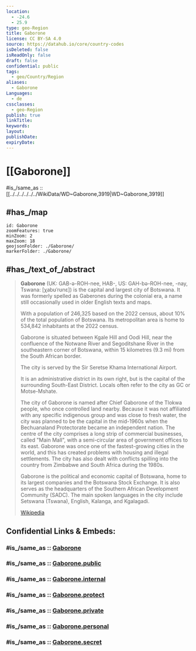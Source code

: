 ```yaml
---
location:
  - -24.6
  - 25.9
type: geo-Region
title: Gaborone
license: CC BY-SA 4.0
source: https://datahub.io/core/country-codes
isDeleted: false
isReadOnly: false
draft: false
confidential: public
tags:
  - geo/Country/Region
aliases:
  - Gaborone
Languages:
  - de
cssclasses:
  - geo-Region
publish: true
linkTitle:
keywords:
layout:
publishDate:
expiryDate:
---
```


# [[Gaborone]]

#is_/same_as :: [[../../../../../../WikiData/WD~Gaborone,3919|WD~Gaborone,3919]] 

## #has_/map 

```leaflet
id: Gaborone
zoomFeatures: true 
minZoom: 2 
maxZoom: 18
geojsonFolder: ./Gaborone/
markerFolder: ./Gaborone/
```


## #has_/text_of_/abstract 

> **Gaborone** (UK:  GAB-ə-ROH-nee, HAB-, US:  GAH-bə-ROH-nee, -⁠nay, Tswana: [χabʊˈrʊnɛ]) 
> is the capital and largest city of Botswana. 
> It was formerly spelled as Gaberones during the colonial era, 
> a name still occasionally used in older English texts and maps. 
> 
> With a population of 246,325 based on the 2022 census, about 10% of the total population of Botswana. 
> Its metropolitan area is home to 534,842 inhabitants at the 2022 census. 
>
> Gaborone is situated between Kgale Hill and Oodi Hill, 
> near the confluence of the Notwane River and Segoditshane River in the southeastern corner of Botswana, 
> within 15 kilometres (9.3 mi) from the South African border. 
> 
> The city is served by the Sir Seretse Khama International Airport. 
> 
> It is an administrative district in its own right, but is the capital of the surrounding South-East District. 
> Locals often refer to the city as GC or Motse-Mshate.
>
> The city of Gaborone is named after Chief Gaborone of the Tlokwa people, who once controlled land nearby. Because it was not affiliated with any specific indigenous group and was close to fresh water, the city was planned to be the capital in the mid-1960s when the Bechuanaland Protectorate became an independent nation. The centre of the city comprises a long strip of commercial businesses, called "Main Mall", with a semi-circular area of government offices to its east. Gaborone was once one of the fastest-growing cities in the world, and this has created problems with housing and illegal settlements. The city has also dealt with conflicts spilling into the country from Zimbabwe and South Africa during the 1980s.
>
> Gaborone is the political and economic capital of Botswana, home to its largest companies and the Botswana Stock Exchange. It is also serves as the headquarters of the Southern African Development Community (SADC). The main spoken languages in the city include Setswana (Tswana), English, Kalanga, and Kgalagadi.
>
> [Wikipedia](https://en.wikipedia.org/wiki/Gaborone) 


## Confidential Links & Embeds: 

### #is_/same_as :: [Gaborone](/_Standards/Earth/Continent/Africa/Africa~South/Botswana/districts~Botswana/Gaborone.md) 

### #is_/same_as :: [Gaborone.public](/_public/Earth/Continent/Africa/Africa~South/Botswana/districts~Botswana/Gaborone.public.md) 

### #is_/same_as :: [Gaborone.internal](/_internal/Earth/Continent/Africa/Africa~South/Botswana/districts~Botswana/Gaborone.internal.md) 

### #is_/same_as :: [Gaborone.protect](/_protect/Earth/Continent/Africa/Africa~South/Botswana/districts~Botswana/Gaborone.protect.md) 

### #is_/same_as :: [Gaborone.private](/_private/Earth/Continent/Africa/Africa~South/Botswana/districts~Botswana/Gaborone.private.md) 

### #is_/same_as :: [Gaborone.personal](/_personal/Earth/Continent/Africa/Africa~South/Botswana/districts~Botswana/Gaborone.personal.md) 

### #is_/same_as :: [Gaborone.secret](/_secret/Earth/Continent/Africa/Africa~South/Botswana/districts~Botswana/Gaborone.secret.md)

